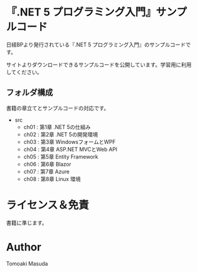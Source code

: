 # 『.NET 5 プログラミング入門』サンプルコード

日経BPより発行されている『.NET 5 プログラミング入門』のサンプルコードです。

サイトよりダウンロードできるサンプルコードを公開しています。学習用に利用してください。


## フォルダ構成

書籍の章立てとサンプルコードの対応です。

- src
    - ch01 : 第1章 .NET 5の仕組み
    - ch02 : 第2章 .NET 5の開発環境
    - ch03 : 第3章 WindowsフォームとWPF
    - ch04 : 第4章 ASP.NET MVCとWeb API
    - ch05 : 第5章 Entity Framework
    - ch06 : 第6章 Blazor
    - ch07 : 第7章 Azure
    - ch08 : 第8章 Linux 環境

# ライセンス＆免責

書籍に準じます。

# Author 

Tomoaki Masuda


